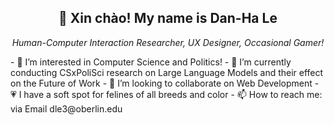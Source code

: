 <h2 style = "text-align:center"> 👋 Xin chào! My name is Dan-Ha Le </h2>
<p style = "text-align:center"><em>Human-Computer Interaction Researcher, UX Designer, Occasional Gamer!</em></p>
- 👀 I’m interested in Computer Science and Politics!
- 🌱 I’m currently conducting CSxPoliSci research on Large Language Models and their effect on the Future of Work
- 💞️ I’m looking to collaborate on Web Development
- 💗 I have a soft spot for felines of all breeds and color
- 📫 How to reach me: via Email dle3@oberlin.edu

<!---
cyborf/cyborf is a ✨ special ✨ repository because its `README.md` (this file) appears on your GitHub profile.
You can click the Preview link to take a look at your changes.
--->
